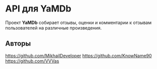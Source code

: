 # API для YaMDb 
Проект __YaMDb__ собирает отзывы, оценки и комментарии к отзывам пользователей на различные произведения.

## Авторы
https://github.com/MikhailDeveloper
https://github.com/KnowName90
https://github.com/VVVas
